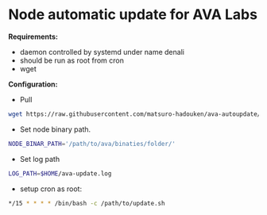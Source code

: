 # Node automatic update for AVA Labs

**Requirements:**

* daemon controlled by systemd under name denali
* should be run as root from cron
* wget

**Configuration:**

* Pull
```bash
wget https://raw.githubusercontent.com/matsuro-hadouken/ava-autoupdate/master/update.sh
```
* Set node binary path. 
```bash
NODE_BINAR_PATH='/path/to/ava/binaties/folder/'
```
* Set log path
```bash
LOG_PATH=$HOME/ava-update.log
```
* setup cron as root:

```bash
*/15 * * * * /bin/bash -c /path/to/update.sh
```
